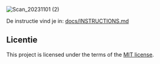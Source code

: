 ![Scan_20231101 (2)](https://github.com/christoph3r3w/schets-je-ontwikkeling/assets/144007933/9212bf95-14db-4a7e-b59b-5a4398036538)




De instructie vind je in: [docs/INSTRUCTIONS.md](docs/INSTRUCTIONS.md)


## Licentie

This project is licensed under the terms of the [MIT license](./LICENSE).
